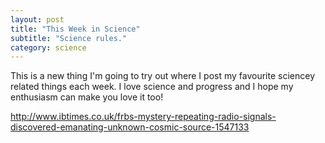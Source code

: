 ```yaml
---
layout: post
title: "This Week in Science"
subtitle: "Science rules."
category: science
---
```


<p>
	This is a new thing I'm going to try out where I post my favourite sciencey related things each week. I love science and progress and I hope my enthusiasm can make you love it too!
</p>

http://www.ibtimes.co.uk/frbs-mystery-repeating-radio-signals-discovered-emanating-unknown-cosmic-source-1547133